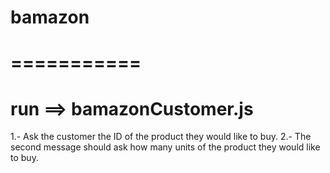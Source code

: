 # bamazon
# ===========

# run ==> bamazonCustomer.js
1.- Ask the customer the ID of the product they would like to buy.
2.- The second message should ask how many units of the product they would like to buy.
